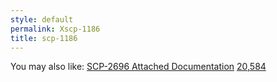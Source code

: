 ```yaml
---
style: default
permalink: Xscp-1186
title: scp-1186
---
```

You may also like:
[SCP-2696 Attached Documentation](http://scp-wiki.net/scp-2696-attached-documentation)
[20,584](http://scp-wiki.net/20-584)